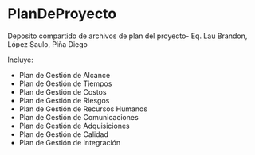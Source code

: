 # PlanDeProyecto
Deposito compartido de archivos de plan del proyecto- Eq. Lau Brandon, López Saulo, Piña Diego

Incluye:
  - Plan de Gestión de Alcance
  - Plan de Gestión de Tiempos
  - Plan de Gestión de Costos
  - Plan de Gestión de Riesgos
  - Plan de Gestión de Recursos Humanos
  - Plan de Gestión de Comunicaciones
  - Plan de Gestión de Adquisiciones
  - Plan de Gestión de Calidad
  - Plan de Gestión de Integración
